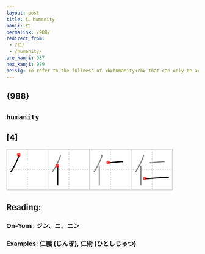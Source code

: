 ```yaml
---
layout: post
title: 仁 humanity
kanji: 仁
permalink: /988/
redirect_from:
 - /仁/
 - /humanity/
pre_kanji: 987
nex_kanji: 989
heisig: To refer to the fullness of <b>humanity</b> that can only be achieved in dialogue with another (<i>person</i> . . . <i>two</i>), Confucius used this character.
---
```


## {988}

## `humanity`

## [4]

<div class="stroke"><img src="../images/E4BB81.png" /></div>

## Reading:

### On-Yomi: ジン、ニ、ニン

### Examples: 仁義 (じんぎ), 仁術 (ひとしじゅつ)
